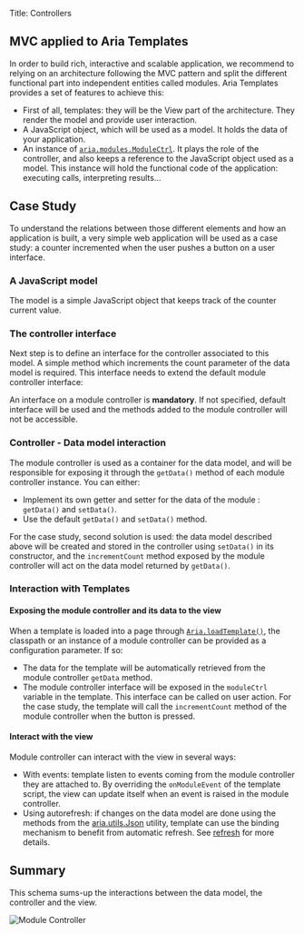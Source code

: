 Title: Controllers


## MVC applied to Aria Templates

In order to build rich, interactive and scalable application, we recommend to relying on an architecture following the MVC pattern and split the different functional part into independent entities called modules. Aria Templates provides a set of features to achieve this:

* First of all, templates: they will be the View part of the architecture. They render the model and provide user interaction.
* A JavaScript object, which will be used as a model. It holds the data of your application.
* An instance of [`aria.modules.ModuleCtrl`](http://ariatemplates.com/api/#aria.modules.ModuleCtrl). It plays the role of the controller, and also keeps a reference to the JavaScript object used as a model. This instance will hold the functional code of the application: executing calls, interpreting results...

## Case Study

To understand the relations between those different elements and how an application is built, a very simple web application will be used as a case study: a counter incremented when the user pushes a button on a user interface.

### A JavaScript model
The model is a simple JavaScript object that keeps track of the counter current value.

<script src='http://snippets.ariatemplates.com/snippets/github.com/ariatemplates/documentation-code/snippets/modules/controller/MyModuleController.js?tag=initialDataModel&lang=javascript&outdent=true&noheader=true'></script>

### The controller interface

Next step is to define an interface for the controller associated to this model. A simple method which increments the count parameter of the data model is required. This interface needs to extend the default module controller interface:

<script src='http://snippets.ariatemplates.com/snippets/github.com/ariatemplates/documentation-code/snippets/modules/controller/IMyModuleController.js?lang=javascript&outdent=true'></script>

An interface on a module controller is **mandatory**. If not specified, default interface will be used and the methods added to the module controller will not be accessible.


### Controller - Data model interaction

The module controller is used as a container for the data model, and will be responsible for exposing it through the `getData()` method of each module controller instance. You can either:

* Implement its own getter and setter for the data of the module : `getData()` and `setData()`.
* Use the default `getData()` and `setData()` method.

For the case study, second solution is used: the data model described above will be created and stored in the controller using `setData()` in its constructor, and the `incrementCount` method exposed by the module controller will act on the data model returned by `getData()`.

<script src='http://snippets.ariatemplates.com/snippets/github.com/ariatemplates/documentation-code/snippets/modules/controller/MyModuleController.js?lang=javascript&outdent=true'></script>


### Interaction with Templates

#### Exposing the module controller and its data to the view

When a template is loaded into a page through [`Aria.loadTemplate()`](http://ariatemplates.com/api/#Aria:loadTemplate:method), the classpath or an instance of a module controller can be provided as a configuration parameter. If so:

* The data for the template will be automatically retrieved from the module controller `getData` method.
* The module controller interface will be exposed in the `moduleCtrl` variable in the template. This interface can be called on user action. For the case study, the template will call the `incrementCount` method of the module controller when the button is pressed.

<script src='http://snippets.ariatemplates.com/snippets/github.com/ariatemplates/documentation-code/snippets/modules/controller/MyView.tpl?tag=button&lang=at&outdent=true'></script>

#### Interact with the view

Module controller can interact with the view in several ways:

* With events: template listen to events coming from the module controller they are attached to. By overriding the `onModuleEvent` of the template script, the view can update itself when an event is raised in the module controller.
* Using autorefresh: if changes on the data model are done using the methods from the [aria.utils.Json](http://ariatemplates.com/api/#aria.utils.Json) utility, template can use the binding mechanism to benefit from automatic refresh. See [refresh](refresh) for more details.

<script src='http://snippets.ariatemplates.com/snippets/github.com/ariatemplates/documentation-code/snippets/modules/controller/MyView.tpl?tag=display&lang=at&outdent=true'></script>

## Summary

This schema sums-up the interactions between the data model, the controller and the view.

![Module Controller](../images/modulectrlschema.png)